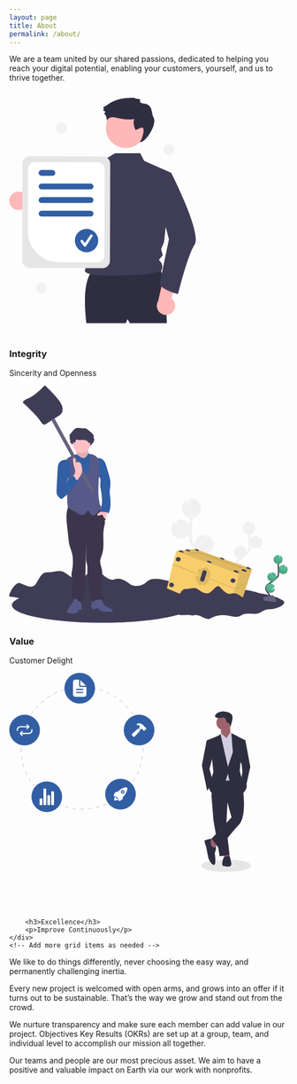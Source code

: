 ```yaml
---
layout: page
title: About
permalink: /about/
---
```


We are a team united by our shared passions, dedicated to helping you reach your digital potential, enabling your customers, yourself, and us to thrive together.

<div class="grid" style="margin-top:2em; margin-bottom:2em;">
    <div class="grid-item">
        <svg xmlns="http://www.w3.org/2000/svg"  viewBox="0 0 853.78 726" data-src="https://cdn.undraw.co/illustrations/certificate_71gt.svg" xmlns:xlink="http://www.w3.org/1999/xlink" role="img" artist="Katerina Limpitsouni" source="https://undraw.co/"><path d="M310.01916,435.42226a27.98147,27.98147,0,0,0,42.37447,6.73419L438.65036,491.628,435.4356,440.0556l-81.418-39.07245a28.13311,28.13311,0,0,0-43.99844,34.43911Z" transform="translate(-305.93035 -105.86477)" fill="#ffb8b8"/><path d="M559.74073,633.60374c-25.58649,35.81171-24.67114,95.72552-17.53253,161.29907l120.97431,0,5.25976-12.27277,7.013,12.27277H789.41664s-8.76624-166.5589-24.54554-171.81867S559.74073,633.60374,559.74073,633.60374Z" transform="translate(-305.93035 -105.86477)" fill="#2f2e41"/><circle cx="357.25219" cy="92.2184" r="61.36378" fill="#ffb8b8"/><path d="M707.534,275.36772l12,23,83,37L780.71663,546.50355,771.534,568.36772l4.96133,18.98719L764.534,601.36772c12.00666,10.86383,13.53168,22.23645,7,34l-38.22143,8.75551s-212.52143,18.89787-194.6109-14.026c19.5697-35.97382,24.5531-142.21509-18.64893-198.988-36.67743-48.19873-8.51874-110.74154-8.51874-110.74154l87-26,32-19Z" transform="translate(-305.93035 -105.86477)" fill="#3f3d56"/><path d="M690.42555,108.19489a3.3845,3.3845,0,0,1,3.25677-1.93272c-28.09344-1.68047-57.68463,1.5939-81.18768,17.0753-5.694,3.75065-11.06234,8.2243-17.25845,10.94508a1.85911,1.85911,0,0,0-.37964,3.163l.68052.53368a1.86606,1.86606,0,0,1-.60741,3.25335l0,0a1.86606,1.86606,0,0,0-.4688,3.35219l5.21528,3.37072a1.85778,1.85778,0,0,1,.0171,3.12575,9.27094,9.27094,0,0,1-1.38684.70319,1.86177,1.86177,0,0,0-.59,3.12753,18.53712,18.53712,0,0,1,5.04588,7.37659c1.73828,4.51977,2.05054,9.44217,2.34418,14.27575,1.79657-6.9743,9.408-11.07971,16.59783-11.49687s14.20191,1.95513,21.1991,3.66045a117.27165,117.27165,0,0,0,46.548,1.79065c-5.25647,10.54876-.82245,23.13119,3.63952,34.03981l14.44311-6.19059c19.83576-11.1969,6.01886,36.16774-1.39679,42.67007,15.14148,5.24939,54.77246-53.01373,42.02326-75.11433-6.632-11.49641-1.92432-26.324-14.96289-37.2275-6.39032-6.72715-19.14893-3.73718-25.66358-9.32824-2.56408-2.20055,1.34412-8.08781-2.17956-9.37084C704.184,109.57076,690.61909,107.76539,690.42555,108.19489Z" transform="translate(-305.93035 -105.86477)" fill="#2f2e41"/><path d="M586.484,300.30766c-11.26,49.99-40.14,166.71-69.44,191.12011a17.09185,17.09185,0,0,1-6.52,3.84986c-102.99,25.09009-135.99-38.90991-135.99-38.90991s27.6-13.45,28.3-39.74l55.66,17.27,48.52-109.19007,7.14-6.66.04-.03992Z" transform="translate(-305.93035 -105.86477)" fill="#3f3d56"/><path d="M806.07542,761.94066a27.9815,27.9815,0,0,0-2.93831-42.80551L832.009,623.98224l-49.53858,14.69627L762.648,726.78424a28.13311,28.13311,0,0,0,43.42743,35.15642Z" transform="translate(-305.93035 -105.86477)" fill="#ffb8b8"/><path d="M779.6504,330.0445l22.8836,5.32322s94.58417,184.02791,71.79194,219.09292-50.7146,151.15612-50.7146,151.15612-41.298-8.21-57.07734-29.249l28.89558-137.68626-29.8053-115.7146Z" transform="translate(-305.93035 -105.86477)" fill="#3f3d56"/><path d="M345.50989,603.32045l.82172-296.38866a22.65241,22.65241,0,0,1,22.68944-22.564l223.83925.62059a22.65238,22.65238,0,0,1,22.56385,22.68944l-.82172,296.38866a22.65238,22.65238,0,0,1-22.68932,22.564l-223.83924-.62058A22.6524,22.6524,0,0,1,345.50989,603.32045Z" transform="translate(-305.93035 -105.86477)" fill="#e6e6e6"/><path d="M362.92794,513.84626l.52828-190.54552a21.21423,21.21423,0,0,1,21.24934-21.13184l192.371.53334a21.21515,21.21515,0,0,1,21.13292,21.24935l-.73122,263.74558A21.21517,21.21517,0,0,1,576.22782,608.829L457.058,608.49863A94.49829,94.49829,0,0,1,362.92794,513.84626Z" transform="translate(-305.93035 -105.86477)" fill="#fff"/><path d="M555.034,385.86772h-150a9,9,0,0,1,0-18h150a9,9,0,0,1,0,18Z" transform="translate(-305.93035 -105.86477)" fill="#325ea4"/><path d="M438.034,344.36772h-33a9,9,0,0,1,0-18h33a9,9,0,0,1,0,18Z" transform="translate(-305.93035 -105.86477)" fill="#325ea4"/><path d="M555.034,427.36772h-150a9,9,0,0,1,0-18h150a9,9,0,0,1,0,18Z" transform="translate(-305.93035 -105.86477)" fill="#325ea4"/><path d="M555.034,468.86772h-150a9,9,0,0,1,0-18h150a9,9,0,0,1,0,18Z" transform="translate(-305.93035 -105.86477)" fill="#325ea4"/><circle cx="236.96655" cy="436.54264" r="35.81102" fill="#325ea4"/><path d="M538.01154,561.04537a3.98231,3.98231,0,0,1-3.18646-1.59372l-9.7698-13.02661a3.98339,3.98339,0,1,1,6.37358-4.77985l6.39173,8.52166,16.41634-24.62419a3.98356,3.98356,0,1,1,6.629,4.41936L541.32638,559.2714a3.9851,3.9851,0,0,1-3.204,1.77267C538.08546,561.04472,538.0485,561.04537,538.01154,561.04537Z" transform="translate(-305.93035 -105.86477)" fill="#fff"/><circle cx="160.60365" cy="92.50295" r="17" fill="#f2f2f2"/><circle cx="98.60365" cy="581.50295" r="17" fill="#f2f2f2"/><circle cx="489.60365" cy="158.50295" r="17" fill="#f2f2f2"/></svg>
        <h3>Integrity</h3>
        <p>Sincerity and Openness</p>
    </div>
    <div class="grid-item">

<svg xmlns="http://www.w3.org/2000/svg" viewBox="0 0 853.78 726" data-src="https://cdn.undraw.co/illustrations/treasure_k1xi.svg" xmlns:xlink="http://www.w3.org/1999/xlink" role="img" artist="Katerina Limpitsouni" source="https://undraw.co/"><title>treasure</title><ellipse cx="284.98" cy="672" rx="277" ry="54" fill="#3f3d56"/><path d="M236.36,746S185,732.19,175.31,733.21s14.68-47.36,30.91-41.46,37.87,21.42,50.24-.5,19.31-33.72,34.38-32.54,35.94-9.43,51,0,25.64,21.06,46.44,20.56S428.8,631.58,445,650.46s35.63,36.15,50.86,29.87,32.61,3.16,46.52,13.78,38.26,5.9,47.53-2.36,16.24-14.16,35.94-13,82.31,15.34,105.5,33-30.14,40.12-55.65,40.12-30.14,7.08-52.17,17.7-58-5.9-83.47,11.8-58-9.44-102,0-34.78,22.41-60.29,13-16.23-13-53.33-15.34-77.67,5.9-81.15-9.44-26.64-18.88-40.56-23.6S236.36,746,236.36,746Z" transform="translate(-173.11 -87)" fill="#3f3d56"/><path d="M876.08,618.72l2-1.28.59-.38a19.55,19.55,0,0,1-2-38.1l-.1,8.06,4.43-8.77h0a19.56,19.56,0,0,1,20.45,18.63c0,.38,0,.74,0,1.11a23.3,23.3,0,0,0,3.86-5.7c1.88-4.19,1.91-8.92,1.77-14.68-.3-11.4-.79-22.89-1.43-34.35a19.54,19.54,0,0,1-17.37-18.51,17.38,17.38,0,0,1,0-1.77c0-.15,0-.3,0-.44,0-.57.09-1.13.18-1.69a2.56,2.56,0,0,1,0-.27c.07-.47.17-.93.28-1.39,0-.17.09-.34.13-.51.14-.5.29-1,.47-1.48.06-.16.12-.31.19-.47.14-.36.29-.71.45-1.06.08-.18.16-.37.25-.55l.07-.14h0a19.57,19.57,0,0,1,23-9.92l-.13,10.49,4.38-8.66a19.53,19.53,0,0,1,9.76,16,19.17,19.17,0,0,1-.43,5.05h0c0,.14-.08.27-.11.41s-.13.52-.2.77-.19.65-.3,1-.16.48-.25.72-.29.68-.44,1c-.09.19-.17.39-.26.59-.25.5-.52,1-.81,1.48-.1.17-.22.33-.32.49-.21.32-.42.65-.65,1s-.29.38-.44.56-.43.54-.66.8-.33.36-.5.54-.48.5-.74.74l-.51.48-.89.74-.46.36c-.47.34-.94.66-1.44,1l-.28.16a14.09,14.09,0,0,1-1.27.69l-.56.25c-.35.16-.71.32-1.08.45l-.64.23c-.36.13-.72.24-1.09.34l-.66.17c-.4.1-.81.18-1.22.25h-.08q.4,7.26.72,14.51a19.54,19.54,0,0,1,27.14-8.49l-3.45,9.48,7.11-6.83a19.49,19.49,0,0,1,6.32,13.5,19.21,19.21,0,0,1-.5,5.39,19.55,19.55,0,0,1-36,5.33c0,.49,0,1,0,1.47.13,5.08.29,11.4-2.24,17a34.54,34.54,0,0,1-7.2,9.72c-1.78,1.81-3.62,3.56-5.5,5.26a19.66,19.66,0,0,1-7.07,5.87q-4.65,3.58-9.62,6.71L879,623.34c-1.86,1.16-3.77,2.34-5.64,3.57l1-.08a19.56,19.56,0,0,1,19.25,12.73l-12.22,10,13.45-3.12a19.59,19.59,0,0,1-28,17.62c.31.37.61.75.91,1.13l1.78,2.22c8,10.08,10.17,19.64,6.23,26.93l-4.79-2.59c3.83-7.1-1.93-16.18-5.71-21-.57-.73-1.16-1.46-1.75-2.19-5.08-6.31-10.84-13.47-10.7-22.25C852.91,633.07,865.76,625.11,876.08,618.72Z" transform="translate(-173.11 -87)" fill="#f1f1f1"/><path d="M779.43,605.39l-3.07-1.92c-.3-.18-.59-.37-.88-.56a29.29,29.29,0,0,0,3-57.06l.15,12.07L772,544.79h-.08a29.29,29.29,0,0,0-30.62,27.9c0,.56,0,1.11,0,1.66a35,35,0,0,1-5.79-8.55c-2.81-6.26-2.86-13.35-2.64-22,.44-17.08,1.18-34.29,2.14-51.44a29.27,29.27,0,0,0,26-27.71c0-.9,0-1.78,0-2.66l0-.66c-.06-.85-.14-1.69-.27-2.52,0-.14,0-.27-.07-.41-.12-.7-.27-1.39-.44-2.08-.06-.26-.12-.51-.19-.77-.21-.75-.43-1.48-.7-2.21-.08-.24-.18-.47-.28-.71-.21-.54-.43-1.06-.67-1.58-.13-.28-.25-.55-.38-.82a2,2,0,0,1-.1-.21h0a29.27,29.27,0,0,0-24.75-16,29.61,29.61,0,0,0-9.64,1.16l.19,15.71-6.55-13a29.11,29.11,0,0,0-14,31.56h0c0,.2.11.4.16.61.09.39.19.77.29,1.15s.3,1,.46,1.45.24.72.38,1.07c.19.52.42,1,.65,1.53.13.3.25.6.39.89.37.75.77,1.49,1.21,2.21.15.26.32.5.48.74.32.49.63,1,1,1.44.21.29.44.56.66.84s.65.81,1,1.2l.74.81q.54.57,1.11,1.11l.77.71c.43.38.88.75,1.34,1.1.23.18.45.37.69.55.69.51,1.4,1,2.14,1.44.14.09.29.16.43.24.62.36,1.25.71,1.89,1l.85.38c.53.24,1.06.47,1.61.67.32.13.64.24,1,.35.54.18,1.09.35,1.64.5l1,.26c.61.14,1.22.26,1.83.37l.12,0q-.62,10.86-1.08,21.72a29.27,29.27,0,0,0-40.65-12.7l5.18,14.18-10.65-10.22a29.13,29.13,0,0,0-9.46,20.22,28.75,28.75,0,0,0,.74,8.07,29.27,29.27,0,0,0,53.85,8c0,.74,0,1.48-.07,2.21-.19,7.61-.44,17.07,3.35,25.52,2.57,5.73,6.71,10.37,10.79,14.54q4,4.08,8.24,7.88a29.31,29.31,0,0,0,10.57,8.8q7,5.35,14.42,10l3.1,1.92c2.78,1.73,5.64,3.51,8.44,5.35-.49,0-1-.1-1.48-.12a29.28,29.28,0,0,0-28.83,19.06l18.29,14.89-20.13-4.66a29.32,29.32,0,0,0,42,26.38c-.46.56-.91,1.12-1.36,1.69-.9,1.12-1.8,2.23-2.67,3.33-11.91,15.09-15.22,29.4-9.33,40.32l7.18-3.87c-5.74-10.63,2.89-24.23,8.55-31.39.85-1.09,1.73-2.18,2.62-3.28,7.61-9.45,16.23-20.17,16-33.31C814.12,626.89,794.89,615,779.43,605.39Z" transform="translate(-173.11 -87)" fill="#f1f1f1"/><path d="M631.08,756.56s-34.61-9.16-41.13-8.49,9.89-31.34,20.82-27.44,25.52,14.18,33.85-.33,13-22.32,23.17-21.54,24.21-6.25,34.36,0,17.27,13.94,31.29,13.61,27.29-31.57,38.22-19.08,24,23.94,34.26,19.78,22,2.09,31.35,9.12,25.77,3.91,32-1.56,10.94-9.37,24.22-8.59,55.45,10.15,71.07,21.87-20.31,26.55-37.49,26.55-20.31,4.69-35.15,11.72-39.05-3.91-56.23,7.81-39.05-6.25-68.73,0-23.43,14.84-40.62,8.59-10.93-8.59-35.92-10.15-52.33,3.9-54.68-6.25-18-12.5-27.33-15.62S631.08,756.56,631.08,756.56Z" transform="translate(-173.11 -87)" fill="#3f3d56"/><polygon points="744.61 561.58 731.21 602.65 730.63 604.44 708.2 673.2 669.8 699.15 483.33 620.74 501 549.28 501.94 545.52 511.4 507.27 511.42 507.18 568.82 500 744.61 561.58" fill="#f8ce6d"/><polygon points="744.61 561.58 708.2 673.2 669.8 699.15 705.05 577.34 511.4 507.27 511.42 507.18 568.82 500 744.61 561.58" opacity="0.1"/><polygon points="553.24 514.93 550.15 513.05 581.13 509.8 713.85 556.72 710.11 558.68 579.18 512.51 553.24 514.93" opacity="0.1"/><polyline points="731.21 602.65 692.45 620.88 501.94 545.52 501 549.28 691.68 623.56 730.63 604.44" opacity="0.1"/><ellipse cx="691.21" cy="619.15" rx="6.67" ry="7.2" transform="translate(-278.2 1008.63) rotate(-72.75)" fill="#3f3d56"/><ellipse cx="859.13" cy="684.17" rx="6.67" ry="7.2" transform="translate(-222.18 1214.73) rotate(-72.75)" fill="#3f3d56"/><ellipse cx="832.58" cy="764.93" rx="6.67" ry="7.2" transform="translate(-317.97 1246.17) rotate(-72.75)" fill="#3f3d56"/><ellipse cx="670.66" cy="697.17" rx="6.67" ry="7.2" transform="translate(-367.16 1043.88) rotate(-72.75)" fill="#3f3d56"/><path d="M707.22,598.38c-.4,1.3-3.61,0-7.69-1.28s-7.26-2.68-6.86-4,4.24-2,8.32-.73S707.63,597.08,707.22,598.38Z" transform="translate(-173.11 -87)" fill="#3f3d56"/><ellipse cx="721.08" cy="591.65" rx="2.46" ry="7.02" transform="translate(-230.92 1017.81) rotate(-72.75)" fill="#3f3d56"/><path d="M793.58,630c-.4,1.3-4.41.1-8.3-1.11s-6.92-2.56-6.52-3.86,4.09-2,8-.83S794,628.68,793.58,630Z" transform="translate(-173.11 -87)" fill="#3f3d56"/><path d="M876.54,659.79c-.45,1.46-4.71.19-8.84-1.09s-7.34-2.75-6.89-4.21,4.4-2.35,8.53-1.07S877,658.33,876.54,659.79Z" transform="translate(-173.11 -87)" fill="#3f3d56"/><path d="M900.8,656.29c-.46,1.46-4.71.19-8.84-1.09s-7.35-2.75-6.89-4.21,4.4-2.35,8.53-1.07S901.25,654.83,900.8,656.29Z" transform="translate(-173.11 -87)" fill="#3f3d56"/><path d="M912.76,649.16c-.46,1.46-4,.42-7.38-.64s-6-2.34-5.59-3.8,3.82-2.54,7.23-1.48S913.21,647.7,912.76,649.16Z" transform="translate(-173.11 -87)" fill="#3f3d56"/><path d="M832.65,619.94c-.36,1.16-4,.09-7.46-1s-6.23-2.31-5.86-3.47,3.67-1.83,7.17-.75S833,618.77,832.65,619.94Z" transform="translate(-173.11 -87)" fill="#3f3d56"/><ellipse cx="749.03" cy="590.77" rx="2.46" ry="6.06" transform="translate(-210.42 1043.88) rotate(-72.75)" fill="#3f3d56"/><path d="M791,669.25a6.32,6.32,0,0,0-2.9-7.36,6.43,6.43,0,0,0,1.31-2.33,6.32,6.32,0,0,0-7.24-8.08,6.32,6.32,0,0,0-11.34-5.25,6.32,6.32,0,0,0-9.74,3.25c0,.14-.07.27-.1.4l-.22.11a6.32,6.32,0,1,0-6.11,10.73,5.65,5.65,0,0,0,1,.22l.08,2.32L786,675.63l-.2-2A6.34,6.34,0,0,0,791,669.25Z" transform="translate(-173.11 -87)" opacity="0.1"/><path d="M783.93,689.11a6.33,6.33,0,0,1-7.2,3.29,6.18,6.18,0,0,1-.67,2.58,6.32,6.32,0,0,1-8.49,2.81,6.43,6.43,0,0,1-2.33-2,6.32,6.32,0,0,1-11.8-4.09,6.42,6.42,0,0,1-2-.62,6.32,6.32,0,0,1-2.81-8.48l.2-.37-.08-.23a6.25,6.25,0,0,1-2.63-.67A6.32,6.32,0,0,1,751.86,670a6.59,6.59,0,0,1,.85.51l1.66-1.61,30.44,12.17-1.53,1.3A6.32,6.32,0,0,1,783.93,689.11Z" transform="translate(-173.11 -87)" opacity="0.1"/><path d="M765.35,655.64,758,679.46a7.16,7.16,0,0,0,4.33,8.83h0a7.15,7.15,0,0,0,9.32-4.58L779,659.88a7.14,7.14,0,0,0-5.08-9h0A7.14,7.14,0,0,0,765.35,655.64Z" transform="translate(-173.11 -87)" opacity="0.1"/><path d="M765.67,657.09,759,678.45a6.4,6.4,0,0,0,3.89,7.91h0a6.41,6.41,0,0,0,8.35-4.11l6.63-21.37a6.42,6.42,0,0,0-4.56-8.12h0A6.42,6.42,0,0,0,765.67,657.09Z" transform="translate(-173.11 -87)" fill="#3f3d56"/><path d="M678.72,767.49s-34.61-9.16-41.13-8.48,9.89-31.35,20.82-27.44,25.52,14.17,33.85-.34,13-22.31,23.17-21.53,24.21-6.25,34.36,0,17.27,13.93,31.29,13.6,27.29-31.57,38.23-19.07,24,23.93,34.26,19.78,22,2.09,31.34,9.12,25.78,3.9,32-1.56,10.93-9.38,24.21-8.6,55.45,10.16,71.07,21.87-20.3,26.56-37.49,26.56-20.3,4.68-35.14,11.71-39.06-3.9-56.24,7.81-39.05-6.24-68.73,0-23.43,14.84-40.61,8.6-10.94-8.6-35.93-10.16-52.33,3.91-54.67-6.25-17.95-12.49-27.33-15.62S678.72,767.49,678.72,767.49Z" transform="translate(-173.11 -87)" fill="#3f3d56"/><path d="M972.49,741.17c3-5.51-.4-12.27-4.28-17.18s-8.62-10-8.52-16.29c.15-9,9.7-14.31,17.33-19.09a84,84,0,0,0,15.56-12.51,22.61,22.61,0,0,0,4.78-6.4c1.58-3.52,1.54-7.52,1.44-11.37q-.49-19.26-1.91-38.49" transform="translate(-173.11 -87)" fill="none" stroke="#3f3d56" stroke-miterlimit="10" stroke-width="4"/><path d="M1011.4,619.14a14,14,0,0,0-7-11.5l-3.14,6.22.1-7.53a14.19,14.19,0,0,0-4.63-.56,14,14,0,1,0,14.68,13.37Z" transform="translate(-173.11 -87)" fill="#57b793"/><path d="M986.37,714.13a14,14,0,1,1,.68-11.3L978.28,710l9.65-2.23A14,14,0,0,1,986.37,714.13Z" transform="translate(-173.11 -87)" fill="#57b793"/><path d="M979.44,686.88A14,14,0,0,1,975,659.35l-.07,5.78,3.17-6.29h0A14,14,0,0,1,992.8,672.2a13.84,13.84,0,0,1-.6,4.79A14,14,0,0,1,979.44,686.88Z" transform="translate(-173.11 -87)" fill="#57b793"/><path d="M1013.51,664.21a14,14,0,1,1,6.21-26.27l-2.48,6.8,5.1-4.9a14,14,0,0,1,4.53,9.69,13.79,13.79,0,0,1-.35,3.87A14,14,0,0,1,1013.51,664.21Z" transform="translate(-173.11 -87)" fill="#57b793"/><path d="M1009.51,622.88c-3.24.35-6.39,1.36-9.64,1.56s-6.82-.57-8.87-3.1c-1.11-1.36-1.67-3.08-2.6-4.57a10,10,0,0,0-3.54-3.33,14,14,0,1,0,26.24,9.32Q1010.31,622.79,1009.51,622.88Z" transform="translate(-173.11 -87)" opacity="0.1"/><path d="M1013.51,664.21a14.05,14.05,0,0,1-13.35-20A10.37,10.37,0,0,1,1003,647c1,1.51,1.61,3.26,2.79,4.64,2.18,2.57,5.91,3.41,9.3,3.26s6.66-1.12,10-1.43c.47,0,1-.07,1.42-.08A14,14,0,0,1,1013.51,664.21Z" transform="translate(-173.11 -87)" opacity="0.1"/><path d="M979.44,686.88A14,14,0,0,1,966,667.12a11.32,11.32,0,0,1,3,2.85c1.09,1.54,1.77,3.32,3,4.74,2.37,2.63,6.35,3.56,9.94,3.48s6.82-.93,10.27-1.2A14,14,0,0,1,979.44,686.88Z" transform="translate(-173.11 -87)" opacity="0.1"/><path d="M986.37,714.13a14,14,0,0,1-25.58-11.45,14,14,0,0,1,3.07,2.75c1.34,1.62,2.22,3.47,3.76,5,2.87,2.82,7.5,4,11.63,4.09A60,60,0,0,0,986.37,714.13Z" transform="translate(-173.11 -87)" opacity="0.1"/><path d="M951.32,734.82s11.08-.34,14.42-2.72,17-5.21,17.87-1.4,16.64,19,4.14,19.06-29.06-1.94-32.39-4S951.32,734.82,951.32,734.82Z" transform="translate(-173.11 -87)" fill="#656380"/><path d="M988,748.44c-12.51.1-29.06-2-32.39-4-2.54-1.55-3.55-7.09-3.89-9.65h-.37s.7,8.94,4,11,19.88,4.07,32.39,4c3.61,0,4.85-1.31,4.79-3.21C992,747.7,990.66,748.41,988,748.44Z" transform="translate(-173.11 -87)" opacity="0.2"/><path d="M378.31,266.18a4.51,4.51,0,0,1,.31-2.14c.81-1.44,2.93-1.05,4.53-.64,6.44,1.62,13.22.15,19.84.53s14.09,3.69,15.42,10.19a48.25,48.25,0,0,0,12.23-12.57c1.84-2.75,3.44-5.9,3.19-9.2-.36-4.76-4.35-8.32-8.05-11.34l-11-9a16.51,16.51,0,0,0-4.94-3.14c-2.54-.87-5.32-.46-8-.46-8,0-16.57-3.64-23.71,0-3,1.53-5.22,4.15-7.38,6.71l-9.84,11.65a6.13,6.13,0,0,0-1.57,2.67c-.28,1.42.45,2.82.7,4.25.47,2.6-.66,5.37.21,7.87,1.43,4.15,6.46,4.74,9.54,7.11,1.15.89,2.95,3.89,4.31,3.86C376.54,272.5,378.24,268.09,378.31,266.18Z" transform="translate(-173.11 -87)" fill="#3f3d56"/><path d="M379.93,294c-.11,3.24-2,6.12-3.82,8.81-2.43,3.58-5,7.3-8.84,9.3a84.94,84.94,0,0,0,62.78,6.62c3.37-1,7.35-3.08,7.15-6.59-4-1.09-8.14-2.22-11.54-4.63-4.06-2.88-6.74-7.36-8.47-12s-2.61-9.6-3.82-14.43a2.72,2.72,0,0,0-.62-1.34,2.76,2.76,0,0,0-1.9-.5L397.53,279c-5.47,0-11.41-.13-16.49,2.19C374.72,284.09,380.11,288.62,379.93,294Z" transform="translate(-173.11 -87)" fill="#ffc0c6"/><path d="M379.93,294c-.11,3.24-2,6.12-3.82,8.81-2.43,3.58-5,7.3-8.84,9.3a84.94,84.94,0,0,0,62.78,6.62c3.37-1,7.35-3.08,7.15-6.59-4-1.09-8.14-2.22-11.54-4.63-4.06-2.88-6.74-7.36-8.47-12s-2.61-9.6-3.82-14.43a2.72,2.72,0,0,0-.62-1.34,2.76,2.76,0,0,0-1.9-.5L397.53,279c-5.47,0-11.41-.13-16.49,2.19C374.72,284.09,380.11,288.62,379.93,294Z" transform="translate(-173.11 -87)" opacity="0.1"/><path d="M368.34,750.24c-3.28,5-7.57,9.23-11.17,14s-6.61,10.33-6.65,16.3a2.58,2.58,0,0,0,.69,2.1,2.7,2.7,0,0,0,1.37.43l13.9,1.78a23.29,23.29,0,0,0,6.4.22,22.7,22.7,0,0,0,6.56-2.39,9.05,9.05,0,0,0,3.94-3c.67-1.1.85-2.45,1.49-3.57,1.93-3.39,6.79-3.24,10.65-2.65,1.11-10.31-1.74-20.59-4.57-30.57a4,4,0,0,0-.77-1.68,4,4,0,0,0-1.81-1c-3.33-1.09-11.38-5.36-14.18-3.36C372.14,738.33,370,747.59,368.34,750.24Z" transform="translate(-173.11 -87)" fill="#575a88"/><path d="M435.36,770.57c2.67-1.25,5.52-2.86,8.4-2.2,4.06.91,5.87,5.71,9.32,8,2.12,1.43,4.74,1.85,7.27,2.18a169.42,169.42,0,0,0,23.5,1.39c2.51,0,5.67-.6,6.28-3s-1.7-4.31-3.75-5.56a110,110,0,0,0-13.88-7.21,27.83,27.83,0,0,1-6.62-3.52c-3.43-2.77-5.1-7.11-6.63-11.24-1.23-3.32-2.36-10.49-4.88-13-2.76-2.71-6.47-.91-9.93-.15-5.38,1.18-11.68,2-15.14,6.83C424.24,750.16,420.35,777.52,435.36,770.57Z" transform="translate(-173.11 -87)" fill="#575a88"/><path d="M355.85,451.46A101.94,101.94,0,0,0,348.39,487c-.24,9.11.74,18.19,1.73,27.25q2.37,22,4.76,44a124.13,124.13,0,0,0,2.87,18.11c1.73,6.65,4.54,13,6.55,19.54,6.22,20.38,4.45,42.36.34,63.27a31.61,31.61,0,0,0-.86,7c.12,3.53,1.48,6.89,2.36,10.31,5.38,20.85-7,44,1.08,64a3.17,3.17,0,0,0,1.27,1.75,3.22,3.22,0,0,0,2.52-.11A34.09,34.09,0,0,0,377.6,739a40.21,40.21,0,0,0,16.34,11.83c4.74-1.17,5.63-6.93,7.18-11.56A79,79,0,0,0,404,729.2a80.15,80.15,0,0,0,1.05-12.68l4.1-144.35-.3,44.05a52,52,0,0,0,.67,10.66c.6,2.93,1.7,5.74,2.33,8.67.89,4.19.78,8.53.74,12.82a376.79,376.79,0,0,0,6.95,75.82c1.6,8.18,3.52,16.44,7.61,23.69a2.61,2.61,0,0,0,1.49,1.46c.87.19,1.67-.5,2.33-1.11a25.49,25.49,0,0,1,29.27-3.18c-.88-4.24,3.16-9.17.27-12.39-.83-.93-2.07-1.38-3-2.19-1.84-1.57-2.28-4.21-2.54-6.62a153.34,153.34,0,0,1,0-32.27c1.41-13.41,4.58-26.93,2.24-40.2-1.7-9.63-6.28-19-5.37-28.69.6-6.5,3.62-12.49,5.7-18.68,9.08-27.06,0-57.22,6.57-85,1.51-6.38,3.79-13.28,1.05-19.23l4.17-1.27-8.66-19.77c-1.84-4.21-3.76-8.54-7-11.78-5.44-5.41-13.57-6.86-21.16-8l-61.74-9.63C365.3,448.44,357.92,446.38,355.85,451.46Z" transform="translate(-173.11 -87)" fill="#3c354c"/><circle cx="221.61" cy="180.43" r="26.43" fill="#ffc0c6"/><path d="M380.31,298.9a6.14,6.14,0,0,0-4.26-.75,7.28,7.28,0,0,0-2,1.09L361.55,308a19.33,19.33,0,0,0-4.73,4.14c-2.14,2.91-2.48,6.78-2.2,10.38.62,8.12,3.9,15.78,5.68,23.72s1.78,17-3.34,23.36a12.38,12.38,0,0,0-2.18,3.09,9,9,0,0,0-.41,3,81.82,81.82,0,0,0,.24,11.4c.56,4.89,2,9.64,2.78,14.49,1.37,8.26,1,16.73,2.06,25a4,4,0,0,0,4,4.34,117.77,117.77,0,0,0,18.67,1.23c7.23,0,14.45-.4,21.67-.78l32.86-1.73a3.24,3.24,0,0,0,3.65-3.35c2.88-13.82,5.78-27.89,4.42-41.93-.88-9.07-3.52-17.86-6-26.62-2-7.1-3.92-14.55-2.42-21.78,1-4.77,3.43-9.18,4.06-14a16.51,16.51,0,0,0-4.52-13.9c-3.68-3.53-9.05-4.87-12.72-8.41a28.93,28.93,0,0,0-3.28-3.18,4.1,4.1,0,0,0-4.31-.5,5.55,5.55,0,0,0-1.64,1.83c-3.2,4.86-8,12.87-14.75,11.61C391.84,308.1,386.74,302,380.31,298.9Z" transform="translate(-173.11 -87)" fill="#325ea4"/><path d="M446.35,477.58c-2.34,1.75-4.08,4.86-3,7.57a15.27,15.27,0,0,0,9.36-1.3c1.87-.91,4.2-2.19,5.82-.87a4.93,4.93,0,0,1,1.19,1.8,60.82,60.82,0,0,0,6.34,10.53c1.78-.84,3.65-1.76,4.72-3.41a9.87,9.87,0,0,0,1.23-3.65,97,97,0,0,0,1.39-9.73c.21-2.37.25-5-1.37-6.76C465.08,464.26,452.12,473.27,446.35,477.58Z" transform="translate(-173.11 -87)" fill="#ffc0c6"/><path d="M376.66,256.26a4.48,4.48,0,0,1,.31-2.13c.81-1.44,2.93-1,4.53-.65,6.44,1.63,13.22.16,19.84.54s14.09,3.69,15.42,10.19A48.41,48.41,0,0,0,429,251.64c1.84-2.75,3.44-5.9,3.19-9.2-.36-4.76-4.35-8.32-8.05-11.34l-11-9a16.48,16.48,0,0,0-4.94-3.13c-2.54-.87-5.32-.46-8-.46-8,0-16.57-3.64-23.71,0-3,1.54-5.22,4.16-7.39,6.72l-9.83,11.65a6.21,6.21,0,0,0-1.58,2.66c-.28,1.42.45,2.83.71,4.25.46,2.6-.66,5.38.2,7.88,1.43,4.15,6.47,4.73,9.55,7.11,1.15.89,2.94,3.89,4.31,3.85C374.89,262.59,376.59,258.18,376.66,256.26Z" transform="translate(-173.11 -87)" fill="#3f3d56"/><path d="M441.93,309.87a20.5,20.5,0,0,1,16.24,3c7.56,5.18,10.67,14.64,13.3,23.42l5.89,19.69c2.58,8.63,5.18,17.34,5.78,26.33.55,8.17-.57,16.35-1.69,24.46-1.55,11.23,2.1,23.54,2.15,34.87,0,13-.08,26.79-6.7,38a6.34,6.34,0,0,0-4-4.27,18.65,18.65,0,0,0-5.95-1l-17.6-1.13a54.27,54.27,0,0,0,3.86-7.93c6.75-17.34,4.16-36.72,1.47-55.12a38,38,0,0,0-1-5.2,49.58,49.58,0,0,1-1.19-20.15,47,47,0,0,0,.31-9.18,10.26,10.26,0,0,0-.81-3.76,11.82,11.82,0,0,0-1.94-2.68l-3.56-4c-.29-12.1-2.19-24.29-4.07-36.25A81.41,81.41,0,0,1,441.93,309.87Z" transform="translate(-173.11 -87)" fill="#325ea4"/><path d="M407.35,363.3a84.94,84.94,0,0,1-31.84-53.93c-.58-3.79-2.09-8.74-5.92-8.61a7.55,7.55,0,0,0-3.26,1.14l-13.88,7.44a5.23,5.23,0,0,0-2.42,2c-.91,1.78.38,3.83,1.49,5.49,7.47,11.3,8,25.65,8.3,39.19.09,4,.12,8.21-1.81,11.71-1.57,2.83-4.3,4.91-5.74,7.82-1.35,2.73-1.41,5.89-1.45,8.94-.28,21.76-.56,43.55.58,65.29.17,3.28.43,6.72,2.18,9.5,1.63,2.57,4.32,4.23,6.92,5.8l21.05,12.72c4,2.43,8.16,4.9,12.79,5.68s9.92-.54,12.58-4.41c1.29-1.88,1.86-4.17,3.1-6.08s3.61-3.46,5.72-2.61c1.5.6,2.32,2.17,3,3.62,1.34,2.77,2.74,5.61,4.93,7.78s5.36,3.63,8.37,3c2.6-.57,4.63-2.54,6.5-4.42,5.78-5.79,11.62-11.66,15.87-18.67a4.5,4.5,0,0,0,.9-2.83,5.7,5.7,0,0,0-1.55-2.6c-2.66-3.26-3.71-7.53-4.5-11.67-7.91-41.6,3.26-84.84-2.89-126.74-.7-4.8-2.24-9.21-5.84-12.46s-8.08-5.32-12.49-7.34c-1.45-.66-3.11-1.34-4.59-.74-2.45,1-2.46,4.37-2.28,7a91.71,91.71,0,0,1-.8,16.13l-2.15,19.79a38.24,38.24,0,0,1-1.68,8.9A35.84,35.84,0,0,1,407.35,363.3Z" transform="translate(-173.11 -87)" fill="#575a88"/><path d="M284.74,206.07s-7.63,6.2-16.64-10.06-52.52-55.34-52.52-55.34-5.63-5.15,15.76-13.73S281.94,87,281.94,87s48.74,43.33,53.51,64.79-5.67,25.1-23.59,36.5S284.74,206.07,284.74,206.07Z" transform="translate(-173.11 -87)" fill="#3f3d56"/><path d="M424.43,413.59l-123-221.67,10.44-3.63L432.79,409a4.79,4.79,0,0,1-2,6.54h0A4.77,4.77,0,0,1,424.43,413.59Z" transform="translate(-173.11 -87)" fill="#656380"/><path d="M373.92,357c3.22-6.89-.08-14.84-2.28-22.12a74.74,74.74,0,0,1-3.11-17.8,13,13,0,0,1,.62-5.63,5,5,0,0,1,4.28-3.27,20.53,20.53,0,0,1,3.21,14.62,49.22,49.22,0,0,1,5.66-1.11A10.59,10.59,0,0,1,393.81,329c3.17,10.16,4.25,21-.17,30.5a58,58,0,0,1-4.89,8.05l-9.64,14.08c-.66,1-1.47,2-2.63,2.17s-2.37-.88-3.22-1.85c-2.93-3.31-8.13-8.13-7.56-12.69S372,361.05,373.92,357Z" transform="translate(-173.11 -87)" fill="#ffc0c6"/><path d="M351.64,314.53c-9.79-1.11-21,1.54-26.12,10-2.57,4.27-3.21,9.39-3.66,14.35-.63,6.95-1,13.92-1.35,20.88l-1.89,36.64c-.23,4.38-.45,8.77-.53,13.15a29.63,29.63,0,0,0,1.09,10.16c1.21,3.55,3.61,6.55,6,9.47s5.38,5.93,8.89,5.08a9.66,9.66,0,0,0,3.81-2.35l8-6.92c5.44-4.67,10.94-9.41,15.08-15.27,2-2.82,3.64-5.87,5.66-8.67,5.94-8.24,15.08-14.49,18.21-24.15-3-.16-7.36-1.15-8.74-3.81-.73-1.41-.83-3.09-1.64-4.44-1.23-2.06-4-3.18-4.41-5.54-7.86,6.33-14.44,13.68-20.72,21.57l2.55-9.91A6.3,6.3,0,0,1,353,372.2a11.33,11.33,0,0,1,3-1.89c3.11-1.88,4.29-5.77,4.92-9.35A65.43,65.43,0,0,0,351.64,314.53Z" transform="translate(-173.11 -87)" fill="#325ea4"/></svg>
        <h3>Value</h3>
        <p>Customer Delight</p>
    </div>
     <div class="grid-item">


 <svg data-name="Layer 1"  id="a48982f8-6f90-42ca-afb3-d8e4a7a73152" viewBox="0 0 853.78 726"  xmlns="http://www.w3.org/2000/svg"><path d="M970.41984,735.63c.22635,23.70551-149.15407,25.87775-151.9995.00153C818.194,711.92758,967.57444,709.75534,970.41984,735.63Z" fill="#e6e6e6" transform="translate(-229.5799 -145.76713)"></path><polygon fill="#9f616a" points="623.966 507.569 612.864 513.624 619.929 536.837 631.03 537.846 637.086 524.726 623.966 507.569"></polygon><polygon fill="#9f616a" points="658.28 553.994 658.28 565.095 675.437 564.086 675.198 554.943 658.28 553.994"></polygon><polygon fill="#2f2e41" points="619.929 374.348 625.984 450.042 645.16 561.058 675.437 557.021 665.345 469.217 669.382 388.478 619.929 374.348"></polygon><path d="M930.24821,463.59817l-72.6656,1.00922-8.074,55.50842,49.453,23.21265,12.11093,44.40673L849.50869,653.336l24.22187,30.27735s34.31431-46.42523,59.54542-72.66559,13.12018-105.97064,13.12018-105.97064Z" fill="#2f2e41" transform="translate(-229.5799 -145.76713)"></path><circle cx="657.27084" cy="152.31486" fill="#9f616a" r="22.20337"></circle><path d="M878.77677,313.22067V335.424l15.13868,24.22186s23.21261-17.15714,18.16639-21.19412-6.05546-35.32355-6.05546-35.32355Z" fill="#9f616a" transform="translate(-229.5799 -145.76713)"></path><polygon fill="#d0cde1" points="649.197 185.62 634.058 203.786 640.114 329.941 687.548 328.932 695.622 218.925 685.53 190.666 678.607 181.247 666.354 199.749 649.197 185.62"></polygon><path d="M854.55487,396.988l-11.10169,42.38828,11.10169,42.38824-18.1664,24.22186-16.1479-76.70257s12.111-62.57309,13.12019-69.63785,3.02772-8.074,3.02772-8.074l8.074,1.00925Z" fill="#2f2e41" transform="translate(-229.5799 -145.76713)"></path><polygon fill="#2f2e41" points="705.714 267.368 712.779 280.489 714.798 302.692 710.761 327.923 724.89 351.136 739.019 287.553 723.881 205.804 717.825 205.804 705.714 267.368"></polygon><path d="M849.50868,652.32681s-14.12937,4.037-19.17565,5.0462,3.02773,20.18488,3.02773,20.18488,5.0462,26.24035,6.05546,31.28656,8.074,22.20343,17.15717,24.22186,3.02773-35.32355,3.02773-35.32355,4.037-12.1109,4.037-16.14789-6.05547-2.01849-6.05547-2.01849C841.43475,677.55789,849.50868,652.32681,849.50868,652.32681Z" fill="#2f2e41" transform="translate(-229.5799 -145.76713)"></path><path d="M882.81379,730.03854c1.00925,6.05548-1.00926,6.05548,15.13867,8.074s12.11094-11.10168,12.11094-11.10168a84.8005,84.8005,0,0,0-4.037-18.16638c-3.02774-8.074-19.17564,2.01849-19.17564,2.01849S881.80455,723.98306,882.81379,730.03854Z" fill="#2f2e41" transform="translate(-229.5799 -145.76713)"></path><path d="M906.05267,303.83306l.526,8.97562s6.51241-14.72671,7.52165-29.86536S897.9524,264.77694,887.86,263.7677s-27.24959,6.05545-27.24959,14.12942,18.16639,6.05548,25.23111,4.037,10.09243,15.13867,10.09243,15.13867l4.037,1.00925Z" fill="#2f2e41" transform="translate(-229.5799 -145.76713)"></path><polygon fill="#d0cde1" points="643.24 192.767 649.197 185.62 666.354 199.749 649.197 211.86 643.24 192.767"></polygon><polygon fill="#d0cde1" points="685.53 190.666 678.465 181.583 666.354 199.749 681.493 210.851 685.53 190.666"></polygon><path d="M851.52716,411.11737l4.037,38.35128-8.07393,23.21265L842.444,494.88467s.00006,21.19415,20.18489,22.20337,37.342-63.5824,37.342-63.5824,3.02772,14.1294,5.04622,22.20337,36.33279,40.36981,36.33279,40.36981,8.07394-1.00928,15.13866-17.15716-14.12941-31.28656-14.12941-31.28656l-6.0555-21.19416,2.01849-26.24035L952.45164,351.572,910.568,329.87319l4.5416,58.03156-15.13866,45.416-22.708-100.4198-7.56933,5.55084L837.39778,351.572Z" fill="#2f2e41" transform="translate(-229.5799 -145.76713)"></path><path d="M452.66437,563.76713c-1.9956-.01562-4.01416-.02929-5.99658-.09082l.06153-1.999c1.96191.06055,3.96826.08789,5.93554.08984,1.97608,0,3.98975-.03222,5.98731-.09668l.06445,1.99805C456.69709,563.73393,454.66144,563.76713,452.66437,563.76713Zm-18.019-.84472c-3.98144-.377-8.00244-.8877-11.95068-1.51758l.31543-1.97461c3.90625.62305,7.88428,1.12891,11.82373,1.502Zm36.09229-.02149-.19043-1.99023c3.938-.377,7.91552-.8877,11.82177-1.5166l.31836,1.97461C478.73859,562.00444,474.71809,562.52006,470.73762,562.90092Zm-59.87256-3.77832c-3.89844-.88379-7.8208-1.90722-11.65772-3.041l.5669-1.918c3.7959,1.12207,7.67627,2.13379,11.5332,3.00781Zm83.64844-.0498-.44434-1.94922c3.86572-.88184,7.74512-1.89844,11.52978-3.02246l.56934,1.918C502.3426,557.15483,498.42121,558.18217,494.5135,559.0728Zm-106.74512-6.77637c-3.76172-1.38184-7.52539-2.90332-11.18652-4.52344l.80957-1.82812c3.62158,1.60156,7.34472,3.10742,11.0664,4.47461Zm129.833-.07812-.69141-1.877c3.69873-1.3623,7.40918-2.86719,11.02783-4.47265l.81153,1.82812C525.09064,549.31987,521.34016,550.84135,517.60139,552.21831Zm-151.88721-9.67969c-3.54-1.84766-7.0752-3.83985-10.50635-5.91992l1.03711-1.71094c3.395,2.05957,6.89209,4.0293,10.39453,5.85742Zm173.87256-.07324-.92578-1.77247c3.49414-1.82714,6.9834-3.79687,10.36914-5.85449l1.03906,1.709C546.64631,538.62748,543.11994,540.61772,539.58674,542.46538ZM345.10529,530.03862c-3.27881-2.28809-6.52832-4.71485-9.65918-7.21094l1.24707-1.56445c3.09766,2.4707,6.313,4.87109,9.55664,7.13476Zm215.04981-.07129-1.14649-1.63867c3.24317-2.2666,6.4541-4.667,9.54395-7.13477l1.24805,1.5625C566.67756,525.25053,563.43244,527.67631,560.1551,529.96733ZM326.26789,515.0142c-2.96387-2.69043-5.87793-5.50976-8.65967-8.37793l1.43555-1.39257c2.75244,2.83789,5.63574,5.627,8.56885,8.29Zm252.70166-.06933-1.3457-1.48047c2.92578-2.65723,5.80664-5.44824,8.56347-8.293l1.43555,1.39063C584.83771,509.438,581.92561,512.25834,578.96955,514.94487ZM309.5008,497.72612c-2.59521-3.043-5.12549-6.208-7.52148-9.40723l1.60107-1.19922c2.37061,3.166,4.874,6.29785,7.44189,9.30762Zm286.22754-.083-1.52148-1.29688c2.56738-3.01269,5.07128-6.14843,7.4414-9.31835l1.60156,1.19726C600.85432,491.42924,598.324,494.59819,595.72834,497.64311ZM295.07453,478.4517c-2.188-3.35058-4.29346-6.81054-6.2583-10.28418l1.74121-.98437c1.94336,3.43652,4.02686,6.86035,6.1919,10.1748Zm315.08252-.10839-1.67578-1.0918c2.166-3.32129,4.249-6.751,6.19336-10.19531l1.74219.98242C614.452,471.521,612.34553,474.98784,610.15705,478.34331Zm-326.92578-20.8379c-1.74024-3.5996-3.38428-7.29882-4.88623-10.99609l1.85254-.752c1.48633,3.65625,3.11279,7.3164,4.83447,10.877Zm338.77246-.15625L620.203,456.48c1.7207-3.5664,3.34766-7.23632,4.83594-10.91015l1.85351.75C625.3885,450.03373,623.744,453.74467,622.00373,457.34916Zm-347.8335-22.1416c-1.26513-3.79883-2.42089-7.68457-3.43554-11.5498l1.93457-.50781c1.00342,3.82324,2.147,7.668,3.39843,11.4248Zm356.88916-.21191-1.89843-.62891c1.24414-3.75293,2.38379-7.59863,3.38476-11.42968l1.93555.50585C633.46857,427.316,632.31721,431.20268,631.05939,434.99565Zm-363.00781-23.082c-.76416-3.92383-1.41064-7.92481-1.92187-11.89258l1.9834-.25586c.50585,3.92578,1.1455,7.88379,1.90136,11.76563Zm369.09863-.21973-1.96289-.37891c.75-3.88085,1.38575-7.84082,1.88672-11.76953l1.98438.25391C638.55158,403.77006,637.909,407.772,637.15021,411.69389ZM264.97346,388.03081c-.25635-3.98633-.38868-8.03809-.39307-12.043l2-.002c.00439,3.96289.13525,7.97168.38916,11.916Zm375.22754-.22364-1.9961-.12695c.249-3.94043.375-7.94922.375-11.91309l-.001-.43847h2l.001.43164C640.5799,379.773,640.452,383.82377,640.201,387.80717ZM266.94172,364.07182l-1.9961-.123c.248-3.99414.62745-8.02929,1.12793-11.99414l1.98438.25C267.56232,356.12846,267.18684,360.12065,266.94172,364.07182Zm371.23584-.65625c-.25977-3.95312-.64942-7.94434-1.1582-11.8623l1.98242-.25782c.51465,3.96.90918,7.99317,1.17187,11.98926ZM269.931,340.4351l-1.96387-.37793c.75439-3.92529,1.648-7.8789,2.65478-11.751l1.93555.50293C271.56135,332.64018,270.67756,336.55131,269.931,340.4351Zm365.17138-.645c-.76172-3.88574-1.66015-7.79394-2.668-11.6167l1.9336-.50976c1.01953,3.86377,1.92676,7.814,2.69726,11.7417ZM275.92951,317.37651l-1.89941-.627c1.25537-3.8003,2.65283-7.61231,4.15429-11.33057l1.8545.749C278.55353,309.84623,277.17121,313.61723,275.92951,317.37651Zm353.09473-.62354c-1.25586-3.7539-2.64942-7.51416-4.14258-11.17675l1.85156-.75489c1.50977,3.70215,2.91895,7.50293,4.1875,11.29688ZM284.86311,295.25l-1.80274-.86718c1.73486-3.60645,3.61084-7.20508,5.5752-10.69532l1.74316.98145C288.43488,288.12163,286.57941,291.68168,284.86311,295.25Zm335.17187-.54541c-1.72266-3.55127-3.585-7.09814-5.53809-10.542l1.74024-.98633c1.97363,3.48047,3.85644,7.06592,5.59668,10.65625ZM296.56037,274.46538l-1.67676-1.09082c2.18116-3.35254,4.501-6.68018,6.89453-9.88965l1.60352,1.19531C301.0135,267.856,298.71809,271.148,296.56037,274.46538Zm311.73242-.47071c-2.16406-3.30517-4.46582-6.58691-6.84277-9.7539l1.59961-1.2002c2.40234,3.20117,4.72949,6.51807,6.917,9.8584ZM310.81232,255.35356l-1.52343-1.29492c2.59033-3.04737,5.31347-6.05127,8.09375-8.92774l1.43847,1.38965C316.07014,249.36674,313.3758,252.33891,310.81232,255.35356Zm283.18457-.41211c-2.57128-3.00635-5.27441-5.96973-8.03222-8.80762l1.43359-1.39355c2.78809,2.86767,5.51953,5.86279,8.11817,8.90137Zm-266.62255-16.7251-1.34668-1.47851c2.95947-2.6958,6.0415-5.32813,9.15966-7.82325l1.25,1.56153C333.35187,232.94487,330.30256,235.54936,327.37434,238.21635Zm250.01123-.36279c-2.93262-2.65479-5.99024-5.25147-9.08985-7.71729l1.2461-1.56543c3.13183,2.49268,6.22265,5.1167,9.18554,7.8003ZM345.973,223.33012l-1.14746-1.63769c3.27246-2.29346,6.66308-4.51075,10.07763-6.59082l1.04053,1.708C352.56574,218.86772,349.21076,221.06157,345.973,223.33012Zm212.7583-.31836c-3.25586-2.26611-6.62109-4.45263-10.00293-6.499l1.03516-1.71094c3.418,2.06787,6.82031,4.27783,10.11035,6.56836ZM366.30695,210.94243l-.92871-1.77149c3.53565-1.85449,7.18018-3.61914,10.83106-5.24463l.81347,1.82715C373.41047,207.36137,369.80549,209.10747,366.30695,210.94243Zm172.02-.27442c-3.5122-1.82812-7.13135-3.56592-10.75781-5.16553l.80762-1.83007c3.665,1.6167,7.32373,3.37353,10.874,5.22119Zm-150.28125-9.40088-.69433-1.876c3.75-1.38721,7.59521-2.67041,11.4292-3.81348l.57128,1.917C395.55891,198.625,391.75519,199.89457,388.04572,201.26713Zm128.45166-.22705c-3.71728-1.35986-7.52588-2.61572-11.31982-3.73193l.56445-1.919c3.835,1.12842,7.68506,2.398,11.44287,3.773ZM410.87775,194.46l-.44629-1.94921c3.89112-.89161,7.86915-1.66846,11.82373-2.31055l.32032,1.97461C418.66291,192.80961,414.72736,193.57817,410.87775,194.46Zm82.7627-.1455c-3.85645-.86914-7.79492-1.624-11.70606-2.24414l.31348-1.97559c3.95313.62695,7.93408,1.39014,11.832,2.26855Zm-59.24463-3.67041-.19336-1.99024c3.9707-.38525,8.01514-.64844,12.02051-.78174l.0664,1.999C442.326,190.003,438.32453,190.26323,434.39582,190.64409Zm35.71289-.062c-3.93457-.36767-7.9375-.61376-11.896-.73144l.05957-1.999c4.00049.11914,8.0459.36767,12.02247.73925Z" fill="#d0cde1" transform="translate(-229.5799 -145.76713)"></path><circle cx="216" cy="47" fill="#325ea4" r="47"></circle><circle cx="398" cy="175" fill="#325ea4" r="47"></circle><circle cx="341" cy="371" fill="#325ea4" r="47"></circle><circle cx="115" cy="379" fill="#325ea4" r="47"></circle><circle cx="47" cy="175" fill="#325ea4" r="47"></circle><path d="M465.72088,189.02H449.32706a5.62074,5.62074,0,0,1-5.62074-5.62074V167.00542a.46838.46838,0,0,0-.46839-.46839H432.46485a7.49432,7.49432,0,0,0-7.49432,7.49431v37.47158a7.49432,7.49432,0,0,0,7.49432,7.49432H458.695a7.49432,7.49432,0,0,0,7.49432-7.49432V189.48837A.46839.46839,0,0,0,465.72088,189.02ZM454.9478,207.75577H436.212a1.87358,1.87358,0,1,1,0-3.74716H454.9478a1.87358,1.87358,0,0,1,0,3.74716Zm0-9.3679H436.212a1.87358,1.87358,0,1,1,0-3.74716H454.9478a1.87358,1.87358,0,1,1,0,3.74716Z" fill="#fff" transform="translate(-229.5799 -145.76713)"></path><path d="M464.69275,184.87351l-16.84-16.84a.2342.2342,0,0,0-.39931.16511v15.20058a1.87358,1.87358,0,0,0,1.87358,1.87358h15.20058a.2342.2342,0,0,0,.16511-.39931Z" fill="#fff" transform="translate(-229.5799 -145.76713)"></path><path d="M577.37786,507.50842a2.49081,2.49081,0,1,0,1.76194.72885A2.49079,2.49079,0,0,0,577.37786,507.50842Z" fill="#fff" transform="translate(-229.5799 -145.76713)"></path><path d="M591.24478,497.548v-.0084a1.9038,1.9038,0,0,0-1.412-1.42785c-2.781-.67846-7.156.0448-12.00418,1.98592a38.60712,38.60712,0,0,0-12.55946,7.953,29.92888,29.92888,0,0,0-2.7577,3.15713,12.23184,12.23184,0,0,0-5.466.87817c-5.38849,2.37135-6.92739,8.44016-7.33708,10.93189a2.3331,2.3331,0,0,0,2.53746,2.70638h.01213l6.00256-.65513c.00747.07653.01587.14652.0224.21091a3.20656,3.20656,0,0,0,.9239,1.93366l2.92942,2.93129a3.1982,3.1982,0,0,0,1.93273.92484l.20064.02146-.65326,5.99509v.01213a2.33308,2.33308,0,0,0,2.08074,2.56068q.10764.01113.216.01225a2.357,2.357,0,0,0,.38729-.03173c2.50573-.40316,8.57175-1.9234,10.93656-7.34082a12.34154,12.34154,0,0,0,.88191-5.44448,29.37812,29.37812,0,0,0,3.16833-2.7577,38.32941,38.32941,0,0,0,7.96141-12.46054C591.17945,504.8431,591.90644,500.43544,591.24478,497.548Zm-9.9912,16.32038a5.48461,5.48461,0,1,1-.004-7.75641l.004.004a5.44076,5.44076,0,0,1,.05821,7.69417Z" fill="#fff" transform="translate(-229.5799 -145.76713)"></path><path d="M561.80033,528.94013a1.49312,1.49312,0,0,0-1.02656.24917c-.59634.40782-1.19547.811-1.80021,1.20387a1.39249,1.39249,0,0,1-1.95979-1.86647l1.13388-1.95979a1.49317,1.49317,0,0,0-1.41478-2.32468,5.716,5.716,0,0,0-3.32511,1.62942c-.34157.3425-1.38026,1.38212-1.93926,5.3437a33.40138,33.40138,0,0,0-.3005,3.4315,1.49316,1.49316,0,0,0,1.45442,1.53094q.01936.0005.03875.00049h.03733a33.585,33.585,0,0,0,3.4343-.29863c3.96344-.55994,5.00306-1.59957,5.34463-1.94113a5.6451,5.6451,0,0,0,1.62289-3.33537A1.49317,1.49317,0,0,0,561.80033,528.94013Z" fill="#fff" transform="translate(-229.5799 -145.76713)"></path><path d="M328.40467,550.307h-3.40531a2.554,2.554,0,0,1-2.554-2.554V532.42908a2.554,2.554,0,0,1,2.554-2.554h3.40531a2.554,2.554,0,0,1,2.554,2.554V547.753A2.554,2.554,0,0,1,328.40467,550.307Z" fill="#fff" transform="translate(-229.5799 -145.76713)"></path><path d="M352.24185,550.307h-3.40531a2.554,2.554,0,0,1-2.554-2.554V522.21315a2.554,2.554,0,0,1,2.554-2.554h3.40531a2.554,2.554,0,0,1,2.554,2.554V547.753A2.554,2.554,0,0,1,352.24185,550.307Z" fill="#fff" transform="translate(-229.5799 -145.76713)"></path><path d="M364.16044,550.307h-3.40531a2.554,2.554,0,0,1-2.554-2.554V510.29456a2.554,2.554,0,0,1,2.554-2.554h3.40531a2.554,2.554,0,0,1,2.554,2.554V547.753A2.554,2.554,0,0,1,364.16044,550.307Z" fill="#fff" transform="translate(-229.5799 -145.76713)"></path><path d="M340.32326,550.307H336.918a2.554,2.554,0,0,1-2.554-2.554V501.78128a2.554,2.554,0,0,1,2.554-2.554h3.40531a2.554,2.554,0,0,1,2.554,2.554V547.753A2.554,2.554,0,0,1,340.32326,550.307Z" fill="#fff" transform="translate(-229.5799 -145.76713)"></path><path d="M629.83146,319.53624l-2.43291-2.43384a2.98172,2.98172,0,0,0-4.2061-.01118l-16.91481,15.6103a3.15889,3.15889,0,0,0-1.05759,2.14871,2.992,2.992,0,0,0,.85818,2.23071l3.634,3.67405.00652.00652a3.00877,3.00877,0,0,0,2.11424.87775h.11a3.12884,3.12884,0,0,0,2.159-1.04081L629.82121,323.761a2.98174,2.98174,0,0,0,.01819-4.21677Z" fill="#fff" transform="translate(-229.5799 -145.76713)"></path><path d="M649.38417,314.61731l-.02888-.02888-3.19325-3.16064a1.99963,1.99963,0,0,0-1.42378-.5833,2.03966,2.03966,0,0,0-1.19176.38576c0-.04007.00559-.0792.00838-.11368a3.40623,3.40623,0,0,0-.48453-2.35,24.03891,24.03891,0,0,0-2.31084-2.678l-.00745-.00746a25.22236,25.22236,0,0,0-8.0805-5.21244,13.00307,13.00307,0,0,0-4.946-.97372,9.426,9.426,0,0,0-6.03335,2.1133,11.174,11.174,0,0,0-1.32128,1.51137,1.49087,1.49087,0,0,0,1.73779,2.268,6.9359,6.9359,0,0,1,.79948-.24506,5.91293,5.91293,0,0,1,1.71915-.10716,7.22788,7.22788,0,0,1,3.32557,1.21971,4.78951,4.78951,0,0,1,1.70145,3.82873,9.9386,9.9386,0,0,1-1.86358,3.21282,1.49086,1.49086,0,0,0,.13511,1.95676l3.20629,3.2063a1.49087,1.49087,0,0,0,2.04994.05777c.90664-.80973,2.28755-2.03038,2.77022-2.32948a3.4702,3.4702,0,0,1,1.36974-.54044,1.78717,1.78717,0,0,1,1.052.22177.11556.11556,0,0,1-.02889.08852l-.16958.1612-.028.02609a2.00521,2.00521,0,0,0-.00526,2.83579l.00992.0099,3.19232,3.1597a1.99865,1.99865,0,0,0,1.42377.58237,2.02193,2.02193,0,0,0,1.41819-.57771l5.17144-5.10808c.01771-.0177.03541-.03634.05218-.055A2.03783,2.03783,0,0,0,649.38417,314.61731Z" fill="#fff" transform="translate(-229.5799 -145.76713)"></path><path d="M284.04226,317.96872a1.86559,1.86559,0,0,1-1.31914-3.18473l4.27751-4.27763-4.27751-4.27763a1.86555,1.86555,0,0,1,2.63829-2.63829l5.59677,5.59677a1.8654,1.8654,0,0,1,0,2.63829l-5.59677,5.59677A1.85979,1.85979,0,0,1,284.04226,317.96872Z" fill="#fff" transform="translate(-229.5799 -145.76713)"></path><path d="M254.19282,323.56549a1.86553,1.86553,0,0,1-1.86559-1.86559v-1.86559a11.24925,11.24925,0,0,1,11.188-11.19354h24.25825a1.86559,1.86559,0,1,1,0,3.73118H263.52077a7.507,7.507,0,0,0-7.46236,7.46794v1.86A1.86553,1.86553,0,0,1,254.19282,323.56549Z" fill="#fff" transform="translate(-229.5799 -145.76713)"></path><path d="M269.11754,338.49021a1.8598,1.8598,0,0,1-1.31914-.54644l-5.59677-5.59678a1.86537,1.86537,0,0,1,0-2.63828l5.59677-5.59677a1.86555,1.86555,0,0,1,2.63829,2.63828l-4.27752,4.27763,4.27752,4.27763a1.86559,1.86559,0,0,1-1.31915,3.18473Z" fill="#fff" transform="translate(-229.5799 -145.76713)"></path><path d="M265.38636,332.89344a1.86559,1.86559,0,0,1,0-3.73118H289.639a7.507,7.507,0,0,0,7.46236-7.46794v-1.86a1.86559,1.86559,0,0,1,3.73118,0v1.86559a11.24925,11.24925,0,0,1-11.188,11.19354Z" fill="#fff" transform="translate(-229.5799 -145.76713)"></path></svg>


        <h3>Excellence</h3>
        <p>Improve Continuously</p>
    </div>
    <!-- Add more grid items as needed -->
</div>



We like to do things differently, never choosing the easy way, and permanently challenging inertia.

Every new project is welcomed with open arms, and grows into an offer if it turns out to be sustainable. That’s the way we grow and stand out from the crowd.

We nurture transparency and make sure each member can add value in our project. Objectives Key Results (OKRs) are set up at a group, team,
and individual level to accomplish our mission all together.


Our teams and people are our most precious asset. We aim to have a positive and valuable impact on Earth via our work with nonprofits.

